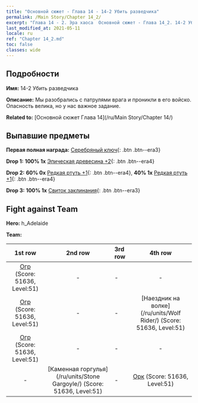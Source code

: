 ```yaml
---
title: "Основной сюжет - Глава 14 - 14-2 Убить разведчика"
permalink: /Main Story/Chapter 14_2/
excerpt: "Глава 14 - 2. Эра хаоса  Основной сюжет - Глава 14_2. 14-2 Убить разведчика"
last_modified_at: 2021-05-11
locale: ru
ref: "Chapter 14_2.md"
toc: false
classes: wide
---
```


## Подробности

 **Имя:** 14-2 Убить разведчика

 **Описание:** Мы разобрались с патрулями врага и проникли в его войско. Опасность велика, но у нас важное задание.

 **Related to:** [Основной сюжет Глава 14](/ru/Main Story/Chapter 14/)

## Выпавшие предметы

 **Первая полная награда:** [Серебряный ключ](/ItemsRU/con_693/){: .btn .btn--era3}

 **Drop 1:** **100% 1x** [Эпическая древесина +2](/ItemsRU/mat_48/){: .btn .btn--era4}

 **Drop 2:** **60% 0x** [Редкая ртуть +1](/ItemsRU/mat_42/){: .btn .btn--era4}, **40% 1x** [Редкая ртуть +1](/ItemsRU/mat_42/){: .btn .btn--era4}

 **Drop 3:** **100% 1x** [Свиток заклинания](/ItemsRU/con_694/){: .btn .btn--era3}


## Fight against Team
 **Hero:** h_Adelaide

 **Team:**


  | 1st row | 2nd row | 3rd row | 4th row |
  |:----:|:----:|:----|:----:|
  | [Огр](/ru/units/Ogre/) (Score: 51636, Level:51)  | - | - | - |
  | [Огр](/ru/units/Ogre/) (Score: 51636, Level:51)  | - | - | [Наездник на волке](/ru/units/Wolf Rider/) (Score: 51636, Level:51)  |
  | [Огр](/ru/units/Ogre/) (Score: 51636, Level:51)  | - | - | - |
  | - | [Каменная горгулья](/ru/units/Stone Gargoyle/) (Score: 51636, Level:51)  | - | [Орк](/ru/units/Orc/) (Score: 51636, Level:51)  |


